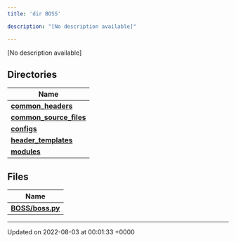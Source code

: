 ```yaml
---
title: 'dir BOSS'

description: "[No description available]"

---
```







[No description available]

## Directories

| Name           |
| -------------- |
| **[common_headers](/documentation/code/main/files/dir_a2d5f2e6154cdcd3b46488ffbbbb2574/#dir-common-headers)**  |
| **[common_source_files](/documentation/code/main/files/dir_ec82fb70b47bf0ce378965414b0ff5b2/#dir-common-source-files)**  |
| **[configs](/documentation/code/main/files/dir_55d4c3e5585d0ebd94321a18f02dda40/#dir-configs)**  |
| **[header_templates](/documentation/code/main/files/dir_f560fc3ef07fdc20589dba0de44f25dc/#dir-header-templates)**  |
| **[modules](/documentation/code/main/files/dir_230a8c85ea264f76334600e02d05d990/#dir-modules)**  |

## Files

| Name           |
| -------------- |
| **[BOSS/boss.py](/documentation/code/main/files/boss_8py/#file-boss.py)**  |






-------------------------------

Updated on 2022-08-03 at 00:01:33 +0000

